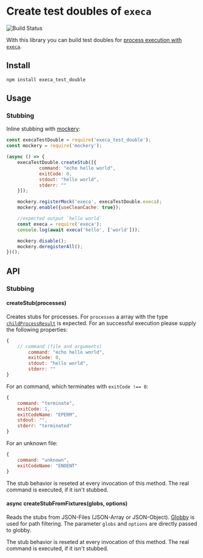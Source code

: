 # Create test doubles of `execa`

![Build Status](https://github.com/bunysae/execa_test_double/workflows/Node.js%20CI/badge.svg)

With this library you can build test doubles for
[process execution with `execa`](https://github.com/sindresorhus/execa).

## Install

```
npm install execa_test_double
```

## Usage

### Stubbing
Inline stubbing with [mockery](https://github.com/mfncooper/mockery):
```js
const execaTestDouble = require('execa_test_double');
const mockery = require('mockery');

(async () => {
	execaTestDouble.createStub([{
        	command: "echo hello world",
	        exitCode: 0,
	        stdout: "hello world",
	    	stderr: ""
	}]);

	mockery.registerMock('execa', execaTestDouble.execa);
	mockery.enable({useCleanCache: true});

	//expected output `hello world`
	const execa = require('execa');
	console.log(await execa('hello', ['world']));

	mockery.disable();
	mockery.deregisterAll();
})();
```

## API

### Stubbing

#### createStub(processes)
Creates stubs for processes. For `processes` a array with
the type [`childProcessResult`](https://github.com/sindresorhus/execa#childProcessResult) is expected.
For an successful execution please supply the following properties:
```js
{
	// command (file and arguments)
        command: "echo hello world",
        exitCode: 0,
        stdout: "hello world",
        stderr: ""
}
```

For an command, which terminates with `exitCode !== 0`:
```js
{
	command: "terminate",
	exitCode: 1,
	exitCodeName: "EPERM",
	stdout: "",
	stderr: "terminated"
}
```

For an unknown file:
```js
{
	command: "unknown",
	exitCodeName: "ENOENT"
}

```

The stub behavior is reseted at every invocation of this method.
The real command is executed, if it isn't stubbed.

#### async createStubFromFixtures(globs, options)
Reads the stubs from JSON-Files (JSON-Array or JSON-Object).
[Globby](https://github.com/sindresorhus/globby) is used for path
filtering. The parameter `globs` and `options` are
directly passed to globby.

The stub behavior is reseted at every invocation of this method.
The real command is executed, if it isn't stubbed.
